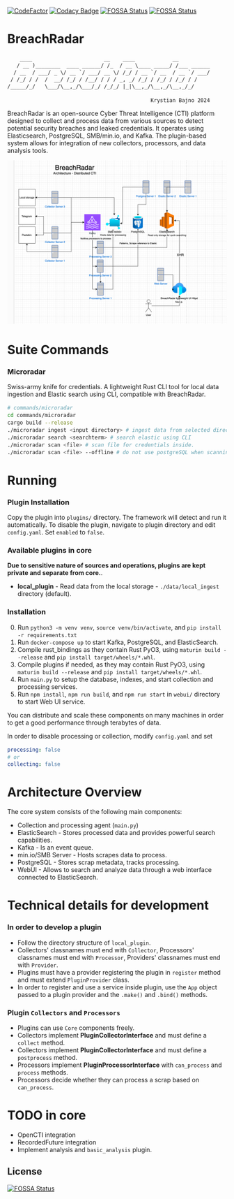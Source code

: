 [![CodeFactor](https://www.codefactor.io/repository/github/krystianbajno/breachradar-suite/badge)](https://www.codefactor.io/repository/github/krystianbajno/breachradar-suite)
[![Codacy Badge](https://app.codacy.com/project/badge/Grade/349279ed04b94323928355065a9ede7f)](https://app.codacy.com/gh/krystianbajno/breachradar-suite/dashboard?utm_source=gh&utm_medium=referral&utm_content=&utm_campaign=Badge_grade)
[![FOSSA Status](https://app.fossa.com/api/projects/git%2Bgithub.com%2Fkrystianbajno%2Fbreachradar-suite.svg?type=shield)](https://app.fossa.com/projects/git%2Bgithub.com%2Fkrystianbajno%2Fbreachradar-suite?ref=badge_shield)
[![FOSSA Status](https://app.fossa.com/api/projects/git%2Bgithub.com%2Fkrystianbajno%2Fbreachradar-suite.svg?type=shield&issueType=security)](https://app.fossa.com/projects/git%2Bgithub.com%2Fkrystianbajno%2Fbreachradar-suite?ref=badge_shield&issueType=security)

# BreachRadar
```
    ____                       __    ____            __          
   / __ )________  ____ ______/ /_  / __ \____ _____/ /___ ______
  / __  / ___/ _ \/ __ `/ ___/ __ \/ /_/ / __ `/ __  / __ `/ ___/
 / /_/ / /  /  __/ /_/ / /__/ / / / _, _/ /_/ / /_/ / /_/ / /    
/_____/_/   \___/\__,_/\___/_/ /_/_/ |_|\__,_/\__,_/\__,_/_/     

                                              Krystian Bajno 2024
```

BreachRadar is an open-source Cyber Threat Intelligence (CTI) platform designed to collect and process data from various sources to detect potential security breaches and leaked credentials. It operates using Elasticsearch, PostgreSQL, SMB/min.io, and Kafka. The plugin-based system allows for integration of new collectors, processors, and data analysis tools.

<img src="https://raw.githubusercontent.com/krystianbajno/krystianbajno/main/img/breachradar-arch.png"/>

# Suite Commands
### Microradar
Swiss-army knife for credentials. A lightweight Rust CLI tool for local data ingestion and Elastic search using CLI, compatible with BreachRadar.

```bash
# commands/microradar
cd commands/microradar
cargo build --release
./microradar ingest <input directory> # ingest data from selected directory
./microradar search <searchterm> # search elastic using CLI
./microradar scan <file> # scan file for credentials inside.
./microradar scan <file> --offline # do not use postgreSQL when scanning
```

# Running
### Plugin Installation
Copy the plugin into `plugins/` directory. The framework will detect and run it automatically. To disable the plugin, navigate to plugin directory and edit `config.yaml`. Set `enabled` to `false`.

### Available plugins in core
**Due to sensitive nature of sources and operations, plugins are kept private and separate from core.**.
- **local_plugin** - Read data from the local storage - `./data/local_ingest` directory (default).

### Installation
0. Run `python3 -m venv venv`, `source venv/bin/activate`, and `pip install -r requirements.txt`
1. Run `docker-compose up` to start Kafka, PostgreSQL, and ElasticSearch.
2. Compile rust_bindings as they contain Rust PyO3, using `maturin build --release` and `pip install target/wheels/*.whl`.
3. Compile plugins if needed, as they may contain Rust PyO3, using `maturin build --release` and `pip install target/wheels/*.whl`.
4. Run `main.py` to setup the database, indexes, and start collection and processing services.
5. Run `npm install`, `npm run build`, and `npm run start` in `webui/` directory to start Web UI service.

You can distribute and scale these components on many machines in order to get a good performance through terabytes of data.

In order to disable processing or collection, modify `config.yaml` and set

```yaml
processing: false
# or
collecting: false
```

# Architecture Overview
The core system consists of the following main components:

- Collection and processing agent (`main.py`)
- ElasticSearch - Stores processed data and provides powerful search capabilities.
- Kafka - Is an event queue.
- min.io/SMB Server - Hosts scrapes data to process.
- PostgreSQL - Stores scrap metadata, tracks processing.
- WebUI - Allows to search and analyze data through a web interface connected to ElasticSearch.


# Technical details for development
### In order to develop a plugin
- Follow the directory structure of `local_plugin`.
- Collectors' classnames must end with `Collector`, Processors' classnames must end with `Processor`, Providers' classnames must end with `Provider`.
- Plugins must have a provider registering the plugin in `register` method and must extend `PluginProvider` class.
- In order to register and use a service inside plugin, use the `App` object passed to a plugin provider and the `.make()` and `.bind()` methods.

### Plugin `Collectors` and `Processors`
- Plugins can use `Core` components freely.
- Collectors implement **PluginCollectorInterface** and must define a `collect` method.
- Collectors implement **PluginCollectorInterface** and must define a `postprocess` method.
- Processors implement **PluginProcessorInterface** with `can_process` and `process` methods.
- Processors decide whether they can process a scrap based on `can_process`.

# TODO in core
- OpenCTI integration
- RecordedFuture integration
- Implement analysis and `basic_analysis` plugin.


## License
[![FOSSA Status](https://app.fossa.com/api/projects/git%2Bgithub.com%2Fkrystianbajno%2Fbreachradar-suite.svg?type=large)](https://app.fossa.com/projects/git%2Bgithub.com%2Fkrystianbajno%2Fbreachradar-suite?ref=badge_large)
